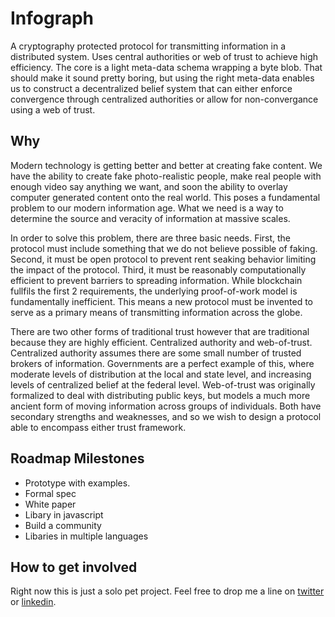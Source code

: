 # Infograph
A cryptography protected protocol for transmitting information in a distributed system. Uses central authorities or web of trust to achieve high efficiency. The core is a light meta-data schema wrapping a byte blob. That should make it sound pretty boring, but using the right meta-data enables us to construct a decentralized belief system that can either enforce convergence through centralized authorities or allow for non-convergance using a web of trust.

## Why
Modern technology is getting better and better at creating fake content. We have the ability to create fake photo-realistic people, make real people with enough video say anything we want, and soon the ability to overlay computer generated content onto the real world. This poses a fundamental problem to our modern information age. What we need is a way to determine the source and veracity of information at massive scales.

In order to solve this problem, there are three basic needs. First, the protocol must include something that we do not believe possible of faking. Second, it must be open protocol to prevent rent seaking behavior limiting the impact of the protocol. Third, it must be reasonably computationally efficient to prevent barriers to spreading information. While blockchain fullfils the first 2 requirements, the underlying proof-of-work model is fundamentally inefficient. This means a new protocol must be invented to serve as a primary means of transmitting information across the globe.

There are two other forms of traditional trust however that are traditional because they are highly efficient. Centralized authority and web-of-trust. Centralized authority assumes there are some small number of trusted brokers of information. Governments are a perfect example of this, where moderate levels of distribution at the local and state level, and increasing levels of centralized belief at the federal level. Web-of-trust was originally formalized to deal with distributing public keys, but models a much more ancient form of moving information across groups of individuals. Both have secondary strengths and weaknesses, and so we wish to design a protocol able to encompass either trust framework.

## Roadmap Milestones
+ Prototype with examples.
+ Formal spec
+ White paper
+ Libary in javascript
+ Build a community
+ Libaries in multiple languages

## How to get involved
Right now this is just a solo pet project. Feel free to drop me a line on [twitter](https://twitter.com/CyborgTribe) or [linkedin](https://www.linkedin.com/in/kevthill/).
